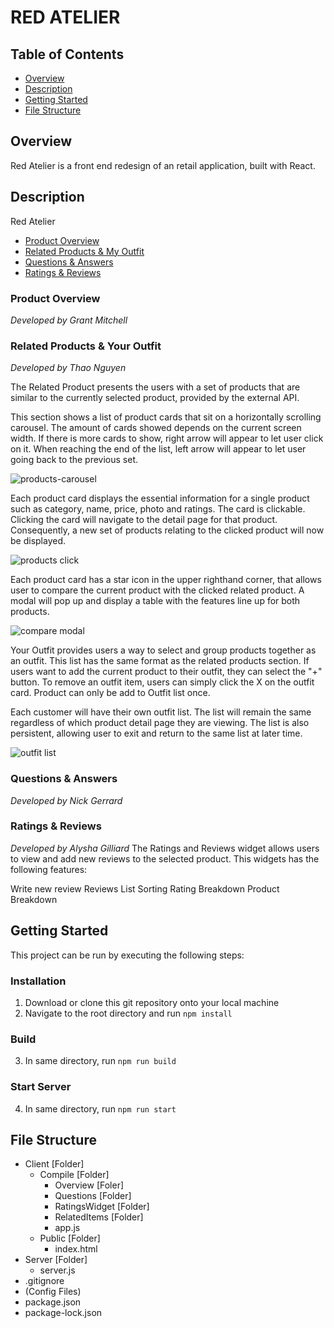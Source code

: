 # RED ATELIER

## Table of Contents
- [Overview](#overview)
- [Description](#description)
- [Getting Started](#getting-started)
- [File Structure](#file-structure)

## Overview
Red Atelier is a front end redesign of an retail application, built with React.

## Description
Red Atelier

- [Product Overview](#product-overview)
- [Related Products & My Outfit](#related-products-&-your-outfit)
- [Questions & Answers](#questions-&-answers)
- [Ratings & Reviews](#ratings-&-reviews)

### Product Overview
_Developed by Grant Mitchell_

### Related Products & Your Outfit
_Developed by Thao Nguyen_

The Related Product presents the users with a set of products that are similar to the currently selected product, provided by the external API.

This section shows a list of product cards that sit on a horizontally scrolling carousel. The amount of cards showed depends on the current screen width. If there is more cards to show, right arrow will appear to let user click on it. When reaching the end of the list, left arrow will appear to let user going back to the previous set.

![products-carousel](https://user-images.githubusercontent.com/88979402/157744146-2a1eace6-4ba9-4b8c-95e1-7e8edc680a18.gif)


Each product card displays the essential information for a single product such as category, name, price, photo and ratings. The card is clickable. Clicking the card will navigate to the detail page for that product. Consequently, a new set of products relating to the clicked product will now be displayed.

![products click](https://user-images.githubusercontent.com/88979402/157744177-c32a0ab7-19ea-4a77-9f2b-7beeecda76ee.gif)


Each product card has a star icon in the upper righthand corner, that allows user to compare the current product with the clicked related product. A modal will pop up and display a table with the features line up for both products.

![compare modal](https://user-images.githubusercontent.com/88979402/157744208-22dbc2b8-c5d8-4b2e-826f-6046f0c87e97.gif)

Your Outfit provides users a way to select and group products together as an outfit. This list has the same format as the related products section. If users want to add the current product to their outfit, they can select the "+" button. To remove an outfit item, users can simply click the X on the outfit card. Product can only be add to Outfit list once.

Each customer will have their own outfit list. The list will remain the same regardless of which product detail page they are viewing. The list is also persistent, allowing user to exit and return to the same list at later time.

![outfit list](https://user-images.githubusercontent.com/88979402/157753274-7b09df39-971a-488c-959d-0f166b00d66d.gif)


### Questions & Answers
_Developed by Nick Gerrard_

### Ratings & Reviews
_Developed by Alysha Gilliard_
The Ratings and Reviews widget allows users to view and add new reviews to the selected product. This widgets has the following features:

Write new review
Reviews List
Sorting
Rating Breakdown
Product Breakdown



## Getting Started
This project can be run by executing the following steps:
### Installation
1. Download or clone this git repository onto your local machine
2. Navigate to the root directory and run `npm install`

### Build
3. In same directory, run `npm run build`

### Start Server
4. In same directory, run `npm run start`

## File Structure
- Client [Folder]
    - Compile [Folder]
        - Overview [Foler]
        - Questions [Folder]
        - RatingsWidget [Folder]
        - RelatedItems [Folder]
        - app.js
    - Public [Folder]
        - index.html
- Server [Folder]
    - server.js
- .gitignore
- (Config Files)
- package.json
- package-lock.json
